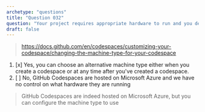 ```yaml
---
archetype: "questions"
title: "Question 032"
question: "Your project requires appropriate hardware to run and you decided to use GitHub Codespaces. Can you customize the machine type and the amount of CPU cores that will be allocated to your Codespace?"
draft: false
---
```



> https://docs.github.com/en/codespaces/customizing-your-codespace/changing-the-machine-type-for-your-codespace
1. [x] Yes, you can choose an alternative machine type either when you create a codespace or at any time after you've created a codespace.
1. [ ] No, GitHub Codespaces are hosted on Microsoft Azure and we have no control on what hardware they are running
> GitHub Codespaces are indeed hosted on Microsoft Azure, but you can configure the machine type to use
